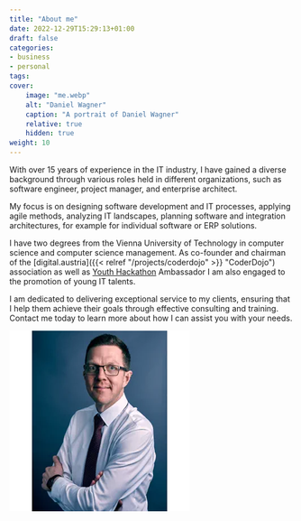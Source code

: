 ```yaml
---
title: "About me"
date: 2022-12-29T15:29:13+01:00
draft: false
categories:
- business
- personal
tags:
cover:
    image: "me.webp"
    alt: "Daniel Wagner"
    caption: "A portrait of Daniel Wagner"
    relative: true
    hidden: true
weight: 10
---
```


With over 15 years of experience in the IT industry, I have gained a diverse background through various roles held in different organizations, such as software engineer, project manager, and enterprise architect.

My focus is on designing software development and IT processes, applying agile methods, analyzing IT landscapes, planning software and integration architectures, for example for individual software or ERP solutions.

I have two degrees from the Vienna University of Technology in computer science and computer science management. As co-founder and chairman of the [digital.austria]({{< relref "/projects/coderdojo" >}} "CoderDojo") association as well as [Youth Hackathon](https://youthhackathon.com/) Ambassador I am also engaged to the promotion of young IT talents.

I am dedicated to delivering exceptional service to my clients, ensuring that I help them achieve their goals through effective consulting and training. Contact me today to learn more about how I can assist you with your needs.

![Picture of Daniel Wagner](me.webp#center "Picture of Daniel Wagner")
